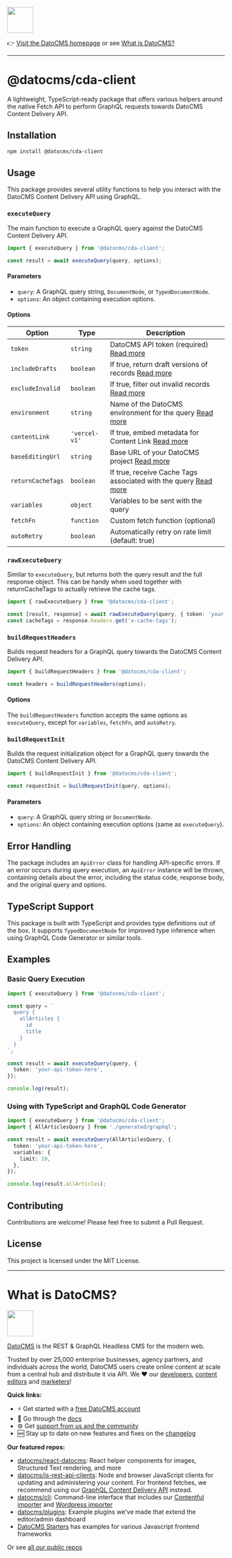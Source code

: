 <!--datocms-autoinclude-header start-->

<a href="https://www.datocms.com/"><img src="https://www.datocms.com/images/full_logo.svg" height="60"></a>

👉 [Visit the DatoCMS homepage](https://www.datocms.com) or see [What is DatoCMS?](#what-is-datocms)

---

<!--datocms-autoinclude-header end-->

# @datocms/cda-client

A lightweight, TypeScript-ready package that offers various helpers around the native Fetch API to perform GraphQL requests towards DatoCMS Content Delivery API.

## Installation

```bash
npm install @datocms/cda-client
```

## Usage

This package provides several utility functions to help you interact with the DatoCMS Content Delivery API using GraphQL.

### `executeQuery`

The main function to execute a GraphQL query against the DatoCMS Content Delivery API.

```typescript
import { executeQuery } from '@datocms/cda-client';

const result = await executeQuery(query, options);
```

#### Parameters

- `query`: A GraphQL query string, `DocumentNode`, or `TypedDocumentNode`.
- `options`: An object containing execution options.

#### Options

| Option            | Type          | Description                                                                                                                                                   |
| ----------------- | ------------- | ------------------------------------------------------------------------------------------------------------------------------------------------------------- |
| `token`           | `string`      | DatoCMS API token (required) [Read more](https://www.datocms.com/docs/content-delivery-api/authentication)                                                    |
| `includeDrafts`   | `boolean`     | If true, return draft versions of records [Read more](https://www.datocms.com/docs/content-delivery-api/api-endpoints#preview-mode-to-retrieve-draft-content) |
| `excludeInvalid`  | `boolean`     | If true, filter out invalid records [Read more](https://www.datocms.com/docs/content-delivery-api/api-endpoints#strict-mode-for-non-nullable-graphql-types)   |
| `environment`     | `string`      | Name of the DatoCMS environment for the query [Read more](https://www.datocms.com/docs/content-delivery-api/api-endpoints#specifying-an-environment)          |
| `contentLink`     | `'vercel-v1'` | If true, embed metadata for Content Link [Read more](https://www.datocms.com/docs/content-delivery-api/api-endpoints#content-link)                            |
| `baseEditingUrl`  | `string`      | Base URL of your DatoCMS project [Read more](https://www.datocms.com/docs/content-delivery-api/api-endpoints#content-link)                                    |
| `returnCacheTags` | `boolean`     | If true, receive Cache Tags associated with the query [Read more](https://www.datocms.com/docs/content-delivery-api/api-endpoints#cache-tags)                 |
| `variables`       | `object`      | Variables to be sent with the query                                                                                                                           |
| `fetchFn`         | `function`    | Custom fetch function (optional)                                                                                                                              |
| `autoRetry`       | `boolean`     | Automatically retry on rate limit (default: true)                                                                                                             |


### `rawExecuteQuery`

Similar to `executeQuery`, but returns both the query result and the full response object. This can be handy when used together with returnCacheTags to actually retrieve the cache tags.

```typescript
import { rawExecuteQuery } from '@datocms/cda-client';

const [result, response] = await rawExecuteQuery(query, { token: 'your-api-token-here', returnCacheTags: true });
const cacheTags = response.headers.get('x-cache-tags');
```

### `buildRequestHeaders`

Builds request headers for a GraphQL query towards the DatoCMS Content Delivery API.

```typescript
import { buildRequestHeaders } from '@datocms/cda-client';

const headers = buildRequestHeaders(options);
```

#### Options

The `buildRequestHeaders` function accepts the same options as `executeQuery`, except for `variables`, `fetchFn`, and `autoRetry`.

### `buildRequestInit`

Builds the request initialization object for a GraphQL query towards the DatoCMS Content Delivery API.

```typescript
import { buildRequestInit } from '@datocms/cda-client';

const requestInit = buildRequestInit(query, options);
```

#### Parameters

- `query`: A GraphQL query string or `DocumentNode`.
- `options`: An object containing execution options (same as `executeQuery`).

## Error Handling

The package includes an `ApiError` class for handling API-specific errors. If an error occurs during query execution, an `ApiError` instance will be thrown, containing details about the error, including the status code, response body, and the original query and options.

## TypeScript Support

This package is built with TypeScript and provides type definitions out of the box. It supports `TypedDocumentNode` for improved type inference when using GraphQL Code Generator or similar tools.

## Examples

### Basic Query Execution

```typescript
import { executeQuery } from '@datocms/cda-client';

const query = `
  query {
    allArticles {
      id
      title
    }
  }
`;

const result = await executeQuery(query, {
  token: 'your-api-token-here',
});

console.log(result);
```

### Using with TypeScript and GraphQL Code Generator

```typescript
import { executeQuery } from '@datocms/cda-client';
import { AllArticlesQuery } from './generated/graphql';

const result = await executeQuery(AllArticlesQuery, {
  token: 'your-api-token-here',
  variables: {
    limit: 10,
  },
});

console.log(result.allArticles);
```

## Contributing

Contributions are welcome! Please feel free to submit a Pull Request.

## License

This project is licensed under the MIT License.


<!--datocms-autoinclude-footer start-->

---

# What is DatoCMS?
<a href="https://www.datocms.com/"><img src="https://www.datocms.com/images/full_logo.svg" height="60"></a>

[DatoCMS](https://www.datocms.com/) is the REST & GraphQL Headless CMS for the modern web.

Trusted by over 25,000 enterprise businesses, agency partners, and individuals across the world, DatoCMS users create online content at scale from a central hub and distribute it via API. We ❤️ our [developers](https://www.datocms.com/team/best-cms-for-developers), [content editors](https://www.datocms.com/team/content-creators) and [marketers](https://www.datocms.com/team/cms-digital-marketing)!

**Quick links:**

- ⚡️ Get started with a [free DatoCMS account](https://dashboard.datocms.com/signup)
- 🔖 Go through the [docs](https://www.datocms.com/docs)
- ⚙️ Get [support from us and the community](https://community.datocms.com/)
- 🆕 Stay up to date on new features and fixes on the [changelog](https://www.datocms.com/product-updates)

**Our featured repos:**
- [datocms/react-datocms](https://github.com/datocms/react-datocms): React helper components for images, Structured Text rendering, and more
- [datocms/js-rest-api-clients](https://github.com/datocms/js-rest-api-clients): Node and browser JavaScript clients for updating and administering your content. For frontend fetches, we recommend using our [GraphQL Content Delivery API](https://www.datocms.com/docs/content-delivery-api) instead.
- [datocms/cli](https://github.com/datocms/cli): Command-line interface that includes our [Contentful importer](https://github.com/datocms/cli/tree/main/packages/cli-plugin-contentful) and [Wordpress importer](https://github.com/datocms/cli/tree/main/packages/cli-plugin-wordpress)
- [datocms/plugins](https://github.com/datocms/plugins): Example plugins we've made that extend the editor/admin dashboard
- [DatoCMS Starters](https://www.datocms.com/marketplace/starters) has examples for various Javascript frontend frameworks

Or see [all our public repos](https://github.com/orgs/datocms/repositories?q=&type=public&language=&sort=stargazers)

<!--datocms-autoinclude-footer end-->
